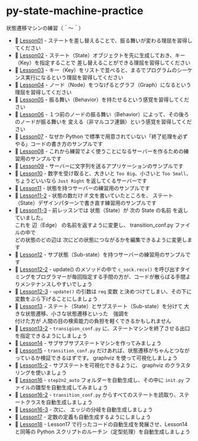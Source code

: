 # py-state-machine-practice

状態遷移マシンの練習（＾～＾）

* 📖 [Lesson01](./lesson01) - ステートを差し替えることで、振る舞いが変わる理屈を習得してください
* 📖 [Lesson02](./lesson02) - ステート（State）オブジェクトを先に生成しておき、キー（Key）を指定することで 差し替えることができる理屈を習得してください
* 📖 [Lesson03](./lesson03) - キー（Key）をリストで並べると、まるでプログラムのシーケンス実行になるという理屈を習得してください
* 📖 [Lesson04](./lesson04) - ノード（Node）をつなげるとグラフ（Graph）になるという理屈を習得してください
* 📖 [Lesson05](./lesson05) - 振る舞い（Behavior）を持たせるという感覚を習得してください
* 📖 [Lesson06](./lesson06) - １つ前のノードの振る舞い（Behavior）によって、その後ろのノードが振る舞いを 変える（非マルコフ連鎖）という感覚を習得してください
* 📖 [Lesson07](./lesson07) - なぜか Python で標準で用意されていない「終了処理を必ずやる」コードの書き方のサンプルです
* 📖 [Lesson08](./lesson08) - これから練習でよく使うことになるサーバーを作るための練習用のサンプルです
* 📖 [Lesson09](./lesson09) - サーバーに文字列を送るアプリケーションのサンプルです
* 📖 [Lesson10](./lesson10) - 数字を受け取ると、大きいと `Too Big`、小さいと `Too Small`、 ちょうどいいなら `Just Right` を返してくるサーバーです
* 📖 [Lesson11](./lesson11) - 状態を持つサーバーの練習用のサンプルです
* 📖 [Lesson11-2](./lesson11n2) - 状態の数だけ if 文を書いていたところを、 ステート（State）デザインパターンで書き直す練習用のサンプルです
* 📖 [Lesson11-3](./lesson11n3) - 前レッスンでは 状態（State）が 次の State の名前 を返していました。  
  これを 辺（Edge） の名前を返すように変更し、 transition_conf.py ファイルの中で  
  どの状態のどの辺は 次にどの状態につながるかを編集できるように変更します
* 📖 [Lesson12](./lesson12) - サブ状態（Sub-state）を持つサーバーの練習用のサンプルです
* 📖 [Lesson12-2](./lesson12n2) - update() のメソッドの中で `c_sock.recv()` を呼び出すタイミングをプログラマーが毎回指定する手間の方が、コードが散らばる手間よりメンテナンスしやすいでしょう
* 📖 [Lesson12-3](./lesson12n3) - `update()` の引数は `req` 変数 と決めつけてしまい、その下に変数をぶら下げることにしましょう
* 📖 [Lesson13](./lesson13) - ステート（State）とサブステート（Sub-state）を分けて 大きな状態遷移、小さな状態遷移といった　強調を  
  付けた方が 人間の目の検索能力の負担を軽くできるかもしれません
* 📖 [Lesson13-2](./lesson13n2) - `transigion_conf.py` に、ステートマシンを終了させる出口を指定できるようにしましょう
* 📖 [Lesson14](./lesson14) - サブサブサブステートマシンを作ってみましょう
* 📖 [Lesson15](./lesson15) - `transition_conf.py` だけあれば、状態遷移がちゃんとつながっているか検証できるはずです。 graphviz を使って可視化しましょう
* 📖 [Lesson15-2](./lesson15n2) - サブステートを可視化できるように、 graphviz のクラスタリングを使いましょう
* 📖 [Lesson16](./lesson16) - `step2n2_auto` フォルダーを自動生成し、その中に `init.py` ファイルの雛型を自動生成してみましょう
* 📖 [Lesson16-2](./lesson16n2) - `transition_conf.py` からすべてのステートを読取り、ステートクラスを自動生成しましょう
* 📖 [Lesson16-3](./lesson16n3) - 次に、 エッジの分岐を自動生成しましょう
* 📖 [Lesson17](./lesson17) - 定数の定義も自動生成するようにしましょう
* 📖 [Lesson18](./lesson18) - Lesson17 で行ったコードの自動生成を発展させ、Lesson14 と同等の Python スクリプトのルーチン（定型処理）を自動生成しましょう
